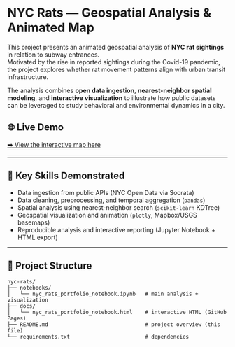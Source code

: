 # NYC Rats — Geospatial Analysis & Animated Map

This project presents an animated geospatial analysis of **NYC rat sightings** in relation to subway entrances.  
Motivated by the rise in reported sightings during the Covid-19 pandemic, the project explores whether rat movement patterns align with urban transit infrastructure.  

The analysis combines **open data ingestion**, **nearest-neighbor spatial modeling**, and **interactive visualization** to illustrate how public datasets can be leveraged to study behavioral and environmental dynamics in a city.

## 🌐 Live Demo
[➡️ View the interactive map here](https://17jnares.github.io/nyc-rats/nyc_rats_portfolio_notebook.html)

---

## 🔑 Key Skills Demonstrated
- Data ingestion from public APIs (NYC Open Data via Socrata)  
- Data cleaning, preprocessing, and temporal aggregation (`pandas`)  
- Spatial analysis using nearest-neighbor search (`scikit-learn` KDTree)  
- Geospatial visualization and animation (`plotly`, Mapbox/USGS basemaps)  
- Reproducible analysis and interactive reporting (Jupyter Notebook + HTML export)  

---

## 📂 Project Structure
```
nyc-rats/
├── notebooks/
│   └── nyc_rats_portfolio_notebook.ipynb   # main analysis + visualization
├── docs/
│   └── nyc_rats_portfolio_notebook.html    # interactive HTML (GitHub Pages)
├── README.md                               # project overview (this file)
└── requirements.txt                        # dependencies
```

